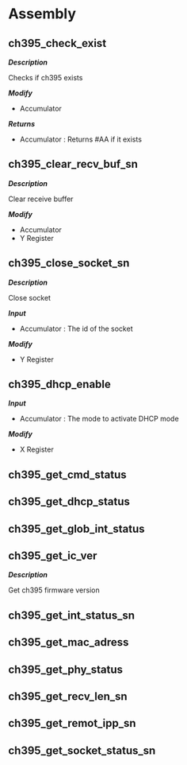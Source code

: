 # Assembly

## ch395_check_exist

***Description***

Checks if ch395 exists


***Modify***

* Accumulator 

***Returns***

* Accumulator : Returns #AA if it exists



## ch395_clear_recv_buf_sn

***Description***

Clear receive buffer


***Modify***

* Accumulator 
* Y Register 


## ch395_close_socket_sn

***Description***

Close socket

***Input***

* Accumulator : The id of the socket

***Modify***

* Y Register 


## ch395_dhcp_enable

***Input***

* Accumulator : The mode to activate DHCP mode

***Modify***

* X Register 


## ch395_get_cmd_status



## ch395_get_dhcp_status



## ch395_get_glob_int_status



## ch395_get_ic_ver

***Description***

Get ch395 firmware version



## ch395_get_int_status_sn



## ch395_get_mac_adress



## ch395_get_phy_status



## ch395_get_recv_len_sn



## ch395_get_remot_ipp_sn



## ch395_get_socket_status_sn




